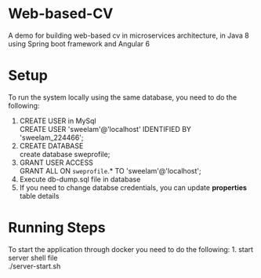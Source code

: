 # Web-based-CV
 A demo for building web-based cv in microservices architecture, in Java 8 using Spring boot framework and Angular 6
 
# Setup
 To run the system locally using the same database, you need to do the following:
   1. CREATE USER in MySql <br>
      CREATE USER 'sweelam'@'localhost' IDENTIFIED BY 'sweelam_224466';
   2. CREATE DATABASE <br>
      create database sweprofile;
   3. GRANT USER ACCESS <br>
      GRANT ALL ON `sweprofile`.* TO 'sweelam'@'localhost';
   4. Execute db-dump.sql file in database 
   5. If you need to change databse credentials, you can update <strong>properties</strong> table details 
 
# Running Steps
  To start the application through docker you need to do the following:
    1. start server shell file <br>
      ./server-start.sh
